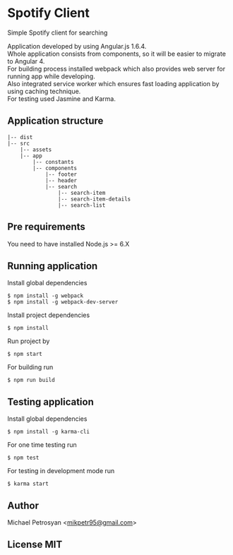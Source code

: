 # Spotify Client

Simple Spotify client for searching

Application developed by using Angular.js 1.6.4.  
Whole application consists from components, so it will be easier to migrate to Angular 4.  
For building process installed webpack which also provides web server for running app while developing.  
Also integrated service worker which ensures fast loading application by using caching technique.  
For testing used Jasmine and Karma.


## Application structure
```
|-- dist
|-- src
    |-- assets
    |-- app
        |-- constants
        |-- components
            |-- footer
            |-- header
            |-- search
                |-- search-item
                |-- search-item-details
                |-- search-list
```

## Pre requirements
You need to have installed Node.js >= 6.X


## Running application

Install global dependencies
```
$ npm install -g webpack
$ npm install -g webpack-dev-server
```

Install project dependencies
```
$ npm install
```

Run project by
```
$ npm start
```

For building run
```
$ npm run build
```

## Testing application

Install global dependencies
```
$ npm install -g karma-cli
```

For one time testing run
```
$ npm test
```

For testing in development mode run
```
$ karma start
```

## Author
Michael Petrosyan <<mikpetr95@gmail.com>>
## License MIT